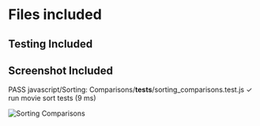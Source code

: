 # Files included

## Testing Included

## Screenshot Included

 PASS  javascript/Sorting: Comparisons/__tests__/sorting_comparisons.test.js
  ✓ run movie sort tests (9 ms)

![Sorting Comparisons](<Screenshot 2024-07-13 at 9.16.15 PM.png>)

